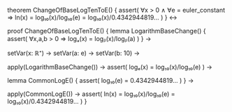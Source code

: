 theorem ChangeOfBaseLogTenToE() {
  assert(
    ∀x > 0 ∧ ∀e = euler_constant ⇒
    ln(x) = log₁₀(x)/log₁₀(e) = log₁₀(x)/0.4342944819...
  )
} ↔

proof ChangeOfBaseLogTenToE() {
  lemma LogarithmBaseChange() {
    assert(
      ∀x,a,b > 0 ⇒ logₐ(x) = logᵦ(x)/logᵦ(a)
    )
  } →
  
  setVar(x: ℝ⁺) →
  setVar(a: e) →
  setVar(b: 10) →
  
  apply(LogarithmBaseChange()) →
  assert(
    logₑ(x) = log₁₀(x)/log₁₀(e)
  ) →
  
  lemma CommonLogE() {
    assert(
      log₁₀(e) = 0.4342944819...
    )
  } →
  
  apply(CommonLogE()) →
  assert(
    ln(x) = log₁₀(x)/log₁₀(e) = log₁₀(x)/0.4342944819...
  )
}